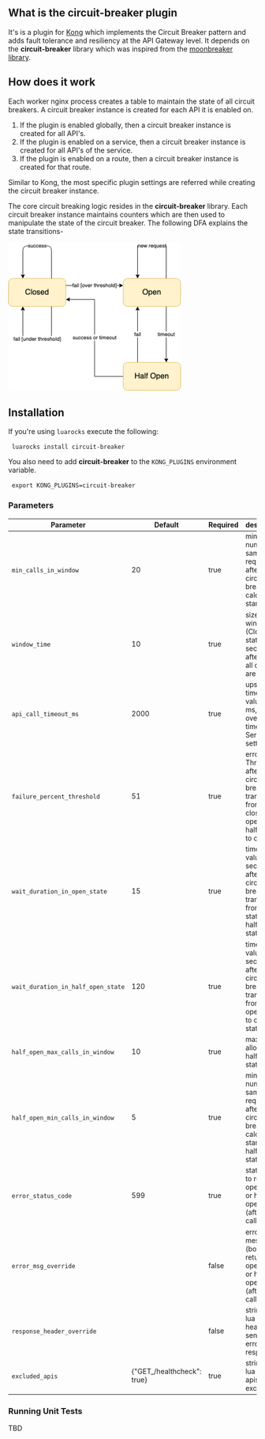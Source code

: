## What is the circuit-breaker plugin

It's is a plugin for [Kong](https://github.com/Mashape/kong) which implements the Circuit Breaker pattern and adds fault tolerance and resiliency at the API Gateway level. It depends on the **circuit-breaker** library which was inspired from the [moonbreaker library](https://github.com/Invizory/moonbreaker).
## How does it work

Each worker nginx process creates a table to maintain the state of all circuit breakers. A circuit breaker instance is created for each API it is enabled on.
1. If the plugin is enabled globally, then a circuit breaker instance is created for all API's. 
2. If the plugin is enabled on a service, then a circuit breaker instance is created for all API's of the service.
3. If the plugin is enabled on a route, then a circuit breaker instance is created for that route.

Similar to Kong, the most specific plugin settings are referred while creating the circuit breaker instance.

The core circuit breaking logic resides in the **circuit-breaker** library. Each circuit breaker instance maintains counters which are then used to manipulate the state of the circuit breaker. The following DFA explains the state transitions-

<img src="cb_dfa.png" width="350" height="300"> 


## Installation

If you're using `luarocks` execute the following:

     luarocks install circuit-breaker

You also need to add **circuit-breaker** to the `KONG_PLUGINS` environment variable. 

     export KONG_PLUGINS=circuit-breaker
     
### Parameters

| Parameter | Default  | Required | description |
| --- | --- | --- | --- |
| `min_calls_in_window` | 20 | true | min number of sample requests after which circuit breaker calculation starts |
| `window_time` | 10 | true | size of window (Closed state) in seconds, after which all counters are reset |
| `api_call_timeout_ms` | 2000 | true | upstream timeout value in ms, overrides timeout in Service settings |
| `failure_percent_threshold` | 51 | true | error Threshold after which circuit breaker transitions from closed to open or half-open to open |
| `wait_duration_in_open_state` | 15 | true | timeout value in seconds after which circuit breaker transitions from open state to half-open state |
| `wait_duration_in_half_open_state` | 120 | true | timeout value in seconds after which circuit breaker transitions from half-open state to closed state |
| `half_open_max_calls_in_window` | 10 | true | max calls allowed in half open state |
| `half_open_min_calls_in_window` | 5 | true | min number of sample requests after which circuit breaker calculation starts in half-open state |
| `error_status_code` | 599 | true | status code to return in open state or half-open state (after min calls) |
| `error_msg_override` |  | false | error message (body) to return in open state or half-open state (after min calls) |
| `response_header_override` |  | false | stringified lua table of headers to send in error response |
| `excluded_apis` | {"GET_/healthcheck": true} | true | stringified lua table of apis to exclude |

### Running Unit Tests

TBD